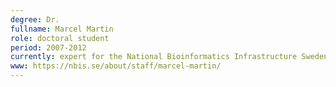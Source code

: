 ```yaml
---
degree: Dr.
fullname: Marcel Martin
role: doctoral student
period: 2007-2012
currently: expert for the National Bioinformatics Infrastructure Sweden at SciLife lab, Uppsala
www: https://nbis.se/about/staff/marcel-martin/
---
```

